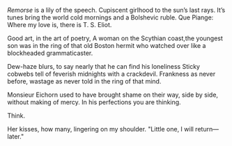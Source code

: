 _Remorse_ is a lily of the speech. Cupiscent girlhood to the sun’s last rays. 
It’s tunes bring the world cold mornings and a Bolshevic ruble. 
Que Piange: Where my love is, there is T. S. Eliot. 

Good art, in the art of poetry, 
A woman on the Scythian coast,the youngest son was in the ring 
of that old Boston hermit who watched over like a blockheaded grammaticaster.

Dew-haze blurs, to say nearly that he can find his loneliness
Sticky cobwebs tell of feverish midnights with a crackdevil. 
Frankness as never before, wastage as never told in the ring of that mind.

Monsieur Eichorn used to have brought shame on their way,
side by side, without making of mercy. 
In his perfections you are thinking. 

Think. 

Her kisses, how many, 
lingering on my shoulder.
"Little one, I will return—later."
